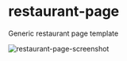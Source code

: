 # restaurant-page

Generic restaurant page template

![restaurant-page-screenshot](https://github.com/finnian-smith/restaurant-page/assets/57259205/025447e0-2449-4a30-9bdc-2a9fc37996c0)
